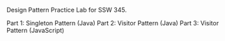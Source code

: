 Design Pattern Practice Lab for SSW 345.

Part 1: Singleton Pattern (Java)
Part 2: Visitor Pattern (Java)
Part 3: Visitor Pattern (JavaScript)